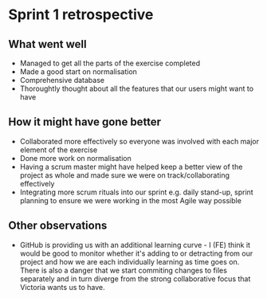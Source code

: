 # Sprint 1 retrospective

## What went well

- Managed to get all the parts of the exercise completed
- Made a good start on normalisation
- Comprehensive database 
- Thoroughtly thought about all the features that our users might want to have



## How it might have gone better

- Collaborated more effectively so everyone was involved with each major element of the exercise
- Done more work on normalisation
- Having a scrum master might have helped keep a better view of the project as whole and made sure we were on track/collaborating effectively
- Integrating more scrum rituals into our sprint e.g. daily stand-up, sprint planning to ensure we were working in the most Agile way possible



## Other observations
- GitHub is providing us with an additional learning curve - I (FE) think it would be good to monitor whether it's adding to or detracting from our project and how we are each individually learning as time goes on. There is also a danger that we start commiting changes to files separately and in turn diverge from the strong collaborative focus that Victoria wants us to have.
